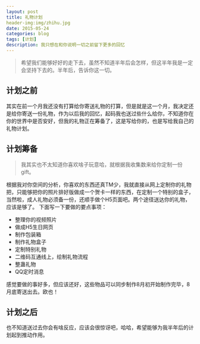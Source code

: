 ```yaml
---
layout: post
title: 礼物计划
header-img:img/zhihu.jpg
date: 2015-05-24
categories: blog
tags: [计划]
description: 我只想在和你说明一切之前留下更多的回忆
---
```


> 希望我们能够好好的走下去，虽然不知道半年后会怎样，但这半年我是一定会坚持下去的。半年后，告诉你这一切。

## 计划之前
其实在前一个月我还没有打算给你寄送礼物的打算，但是就是这一个月，我决定还是给你寄送一份礼物，作为以后我的回忆，起码我也送过些什么给你，不知道你在你的世界中是否安好，但我的礼物正在筹备了，这是写给你的，也是写给我自己的礼物计划。

## 计划筹备
> 我其实也不太知道你喜欢啥子玩意哈，就根据我收集数来给你定制一份gift。

根据我对你空间的分析，你喜欢的东西还真TM少，我就直接从网上定制你的礼物把，只能够把你的照片排好版做成一个贺卡一样的东西，在定制一个特别的盒子，当然啦，成人礼物必须备一份，还顺手做个H5页面吧。两个途径送达你的礼物，应该是够了。
下面写一下要做的要点事项：

* 整理你的视频照片
* 做成H5生日网页
* 制作包装箱
* 制作礼物盒子
* 定制特别礼物
* 二维码互通线上，绘制礼物流程
* 整蛊礼物
* QQ定时消息

感觉要做的事好多，但应该还好，这些物品可以同步制作8月初开始制作完毕，8月底寄送出去。欧也！

## 计划之后
也不知道送过去你会有啥反应，应该会很惊讶吧，哈哈，希望能够为我半年后的计划起到推动作用。
